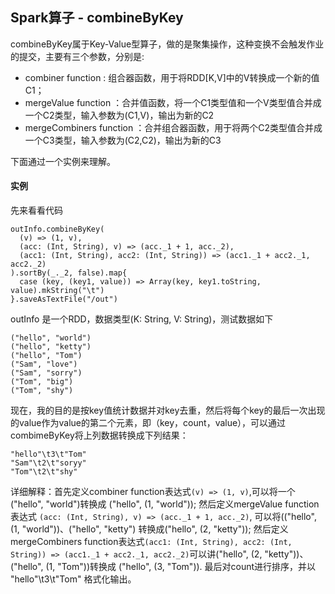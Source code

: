 ## Spark算子 - combineByKey

combineByKey属于Key-Value型算子，做的是聚集操作，这种变换不会触发作业的提交，主要有三个参数，分别是:

- combiner function : 组合器函数，用于将RDD[K,V]中的V转换成一个新的值C1；
- mergeValue function ：合并值函数，将一个C1类型值和一个V类型值合并成一个C2类型，输入参数为(C1,V)，输出为新的C2
- mergeCombiners function ：合并组合器函数，用于将两个C2类型值合并成一个C3类型，输入参数为(C2,C2)，输出为新的C3

下面通过一个实例来理解。

#### 实例

先来看看代码

```
outInfo.combineByKey(
  (v) => (1, v),
  (acc: (Int, String), v) => (acc._1 + 1, acc._2),
  (acc1: (Int, String), acc2: (Int, String)) => (acc1._1 + acc2._1, acc2._2)
).sortBy(_._2, false).map{
  case (key, (key1, value)) => Array(key, key1.toString, value).mkString("\t")
}.saveAsTextFile("/out")
```

outInfo 是一个RDD，数据类型(K: String, V: String)，测试数据如下

```
("hello", "world")
("hello", "ketty")
("hello", "Tom")
("Sam", "love")
("Sam", "sorry")
("Tom", "big")
("Tom", "shy")
```

现在，我的目的是按key值统计数据并对key去重，然后将每个key的最后一次出现的value作为value的第二个元素，即（key，count，value），可以通过combimeByKey将上列数据转换成下列结果：

```
"hello"\t3\t"Tom"
"Sam"\t2\t"soryy"
"Tom"\t2\t"shy"
```

详细解释：首先定义combiner function表达式`(v) => (1, v)`,可以将一个("hello", "world")转换成 ("hello", (1, "world")); 然后定义mergeValue function表达式 `(acc: (Int, String), v) => (acc._1 + 1, acc._2)`, 可以将(("hello", (1, "world"))、("hello", "ketty") 转换成("hello", (2, "ketty")); 然后定义mergeCombiners function表达式`(acc1: (Int, String), acc2: (Int, String)) => (acc1._1 + acc2._1, acc2._2)`可以讲("hello", (2, "ketty"))、("hello", (1, "Tom"))转换成 ("hello", (3, "Tom")). 最后对count进行排序，并以 "hello"\t3\t"Tom" 格式化输出。









